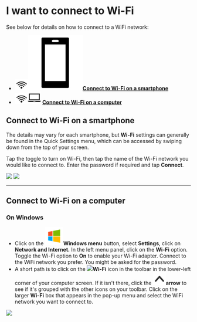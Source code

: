 # I want to connect to Wi-Fi

See below for details on how to connect to a WiFi network:

* <img src="../../../.gitbook/assets/Wifi.png" alt="" data-size="line">[<img src="../../../.gitbook/assets/Smartphone_icon.png" alt="" data-size="line">**Connect to Wi-Fi on a smartphone**](connecting-to-wi-fi.md#connect-to-wifi-on-a-smartphone)
* <img src="../../../.gitbook/assets/Wifi.png" alt="" data-size="line"><img src="../../../.gitbook/assets/laptop_icon.png" alt="" data-size="line"> [**Connect to Wi-Fi on a computer**](connecting-to-wi-fi.md#connect-to-wifi-on-a-computer-it-might-be-different-depending-on-the-device.)

## **Connect to Wi-Fi on a smartphone**

The details may vary for each smartphone, but **Wi-Fi** settings can generally be found in the Quick Settings menu, which can be accessed by swiping down from the top of your screen.

Tap the toggle to turn on Wi-Fi, then tap the name of the Wi-Fi network you would like to connect to. Enter the password if required and tap **Connect**.

![](../../../.gitbook/assets/WiFi\_phone\_activate.jpg) ![](../../../.gitbook/assets/Mm\_Available\_wifi\_networks.jpg)

***

## **Connect to Wi-Fi on a computer**

### On Windows

* Click on the <img src="../../../.gitbook/assets/Windows-logo.png" alt="" data-size="line">**Windows menu** button, select **Settings**, click on **Network and Internet.** In the left menu panel, click on the **Wi-Fi** option. Toggle the Wi-Fi option to **On** to enable your Wi-Fi adapter. Connect to the WiFi network you prefer. You might be asked for the password.
* A short path is to click on the ![](../../../.gitbook/assets/Computer\_internet\_icon.png)**Wi-Fi** icon in the toolbar in the lower-left corner of your computer screen. If it isn't there, click the <img src="../../../.gitbook/assets/icon-up-01.png" alt="" data-size="line">**arrow** to see if it's grouped with the other icons on your toolbar. Click on the larger **Wi-Fi** box that appears in the pop-up menu and select the WiFi network you want to connect to.

![](https://lh4.googleusercontent.com/9OQVtGYGQsHqx5Zj-qGwaZ9DgR3P5V3VJ99mJHCUCgWi9CgC-pwjRvP2tB9kkF\_xH0SzZvY\_ZGtWpCVJ3cjTFBhXcXqNVinl6tJoIdh6NklvNcWnpcBUPlx8ZGukgw)

